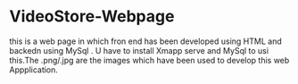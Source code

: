 # VideoStore-Webpage
this is a web page in which fron end has been developed using HTML and backedn using MySql .
U have to install Xmapp serve and MySql to usi this.The .png/.jpg are the images which have been used to develop this web Appplication.

